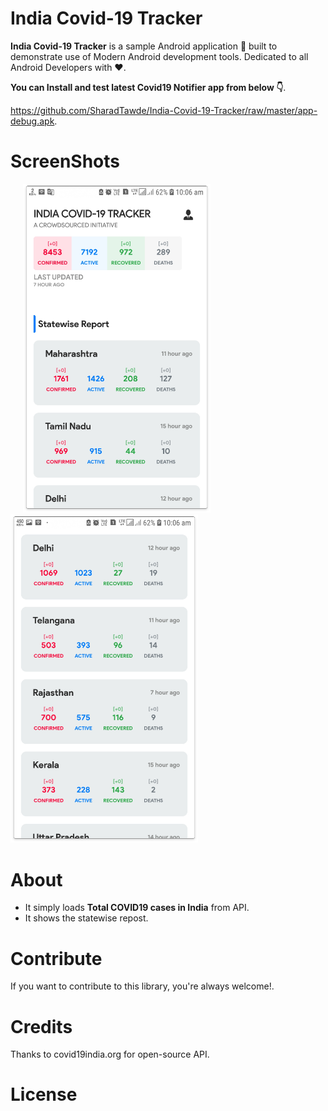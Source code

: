 # India Covid-19 Tracker
**India Covid-19 Tracker** is a sample Android application 📱 built to demonstrate use of Modern Android development tools. Dedicated to all Android Developers with ❤️.

**You can Install and test latest Covid19 Notifier app from below 👇**.

https://github.com/SharadTawde/India-Covid-19-Tracker/raw/master/app-debug.apk.


# ScreenShots

<div align="start">
    <img hspace="20" src="/screenshot_1.png" width="300px"</img>
    <img src="/screenshot_2.png" width="300px"</img>
</div>


# About
- It simply loads **Total COVID19 cases in India** from API.
- It shows the statewise repost.

# Contribute
If you want to contribute to this library, you're always welcome!.

# Credits
Thanks to covid19india.org for open-source API.

# License
